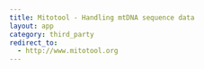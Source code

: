 ```yaml
---
title: Mitotool - Handling mtDNA sequence data
layout: app
category: third_party
redirect_to:
  - http://www.mitotool.org
---
```


